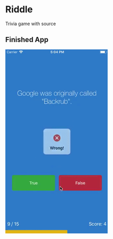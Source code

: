# Riddle
Trivia game with source


## Finished App
![Finished App](https://github.com/LiroyYarimi/Riddle/blob/master/Riddle-gif.gif)


